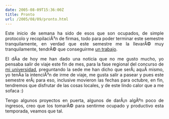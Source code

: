 ```yaml
---
date: 2005-08-09T15:36:00Z
title: Pronto
url: /2005/08/09/pronto.html
---
```


<div style="clear:both;"></div>
<p style="text-align: justify;">Este inicio de semana ha sido de esos que son ocupados, de simple protocolo y recopilaciÃ³n de firmas, todo para poder terminar este semestre tranquilamente, en verdad que este semestre me la llevarÃ© muy tranquilamente, tendrÃ© que conseguirme <a href="http://www.hazent.com/en/about_job.html">un trabajo</a>.</p>
<p style="text-align: justify;">El dÃ­a de hoy me han dado una noticia que no me gusto mucho, yo pensaba salir de viaje este fin de mes, para la fase regional del concurso de <a href="http://www.itver.edu.mx">mi universidad</a>, preguntando la sede me han dicho que serÃ¡ aquÃ­ mismo, yo tenÃ­a la intenciÃ³n de irme de viaje, me gusta salir a pasear y pues este semestre erÃ¡ para eso, inclusive movieron las fechas para octubre, en fin, tendremos que disfrutar de las cosas locales, y de este lindo calor que a me sofaca :)</p>
<p style="text-align: justify;">Tengo algunos proyectos en puerta, algunos de darÃ¡n algÃºn poco de ingresos, creo que los tomarÃ© para sentirme ocupado y productivo esta temporada, veamos que tal.</p>
<div style="clear:both; padding-bottom: 0.25em;"></div>
